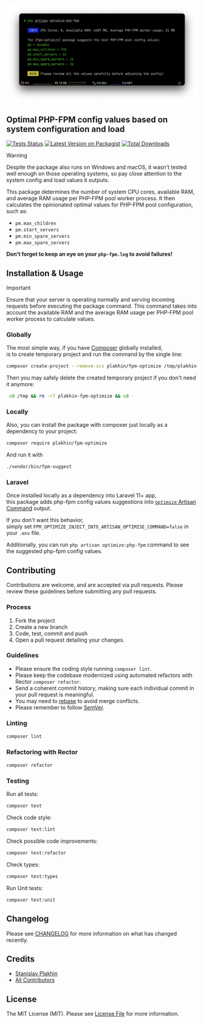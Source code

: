 <p align="center"><img src="/art/optimize-php-fpm.png" alt="Screenshot of the `php artisan optimize:php-fpm` command"></p>

## Optimal PHP-FPM config values based on system configuration and load

[![Tests Status](https://github.com/plakhin/fpm-optimize/actions/workflows/main.yml/badge.svg)](https://github.com/plakhin/fpm-optimize/actions)
[![Latest Version on Packagist](https://img.shields.io/packagist/v/plakhin/fpm-optimize.svg)](https://packagist.org/packages/plakhin/fpm-optimize)
[![Total Downloads](https://img.shields.io/packagist/dt/plakhin/fpm-optimize.svg)](https://packagist.org/packages/plakhin/fpm-optimize)

> [!WARNING]  
> Despite the package also runs on Windows and macOS, it wasn't tested well enough on those operating systems, so pay close attention to the system config and load values it outputs.

This package determines the number of system CPU cores, available RAM, and average RAM usage per PHP-FPM pool worker process. It then calculates the opinionated optimal values for PHP-FPM pool configuration, such as:
- `pm.max_children`
- `pm.start_servers`
- `pm.min_spare_servers`
- `pm.max_spare_servers`

**Don't forget to keep an eye on your `php-fpm.log` to avoid failures!**

## Installation & Usage

> [!IMPORTANT]
> Ensure that your server is operating normally and serving incoming requests before executing the package command. This command takes into account the available RAM and the average RAM usage per PHP-FPM pool worker process to calculate values.

### Globally

The most simple way, if you have [Composer](https://getcomposer.org) globally installed,  
is to create temporary project and run the command by the single line:
```sh
composer create-project --remove-vcs plakhin/fpm-optimize /tmp/plakhin-fpm-optimize && /tmp/plakhin-fpm-optimize/bin/fpm-suggest
```  
Then you may safely delete the created temporary project if you don't need it anymore:
```sh
 cd /tmp && rm -rf plakhin-fpm-optimize && cd -
```

### Locally

Also, you can install the package with composer just locally as a dependency to your project:

```sh
composer require plakhin/fpm-optimize
```

And run it with

```sh
./vendor/bin/fpm-suggest
```

### Laravel

Once installed locally as a dependency into Laravel 11+ app,  
this package adds php-fpm config values suggestions into [`optimize` Artisan Command](https://laravel.com/docs/deployment#optimization) output.  

If you don't want this behavior,  
simply set `FPM_OPTIMIZE_INJECT_INTO_ARTISAN_OPTIMISE_COMMAND=false` in your `.env` file.

Additionally, you can run `php artisan optimize:php-fpm` command to see the suggested php-fpm config values.

## Contributing
Contributions are welcome, and are accepted via pull requests.
Please review these guidelines before submitting any pull requests.

### Process

1. Fork the project
1. Create a new branch
1. Code, test, commit and push
1. Open a pull request detailing your changes.

### Guidelines

* Please ensure the coding style running `composer lint`.
* Please keep the codebase modernized using automated refactors with Rector `composer refactor`.
* Send a coherent commit history, making sure each individual commit in your pull request is meaningful.
* You may need to [rebase](https://git-scm.com/book/en/v2/Git-Branching-Rebasing) to avoid merge conflicts.
* Please remember to follow [SemVer](http://semver.org/).

### Linting

```sh
composer lint
```

### Refactoring with Rector

```sh
composer refactor
```

### Testing

Run all tests:
```sh
composer test
```

Check code style:
```sh
composer test:lint
```

Check possible code improvements:
```sh
composer test:refactor
```

Check types:
```sh
composer test:types
```

Run Unit tests:
```sh
composer test:unit
```

## Changelog

Please see [CHANGELOG](CHANGELOG.md) for more information on what has changed recently.

## Credits

- [Stanislav Plakhin](https://github.com/plakhin)
- [All Contributors](../../contributors)

## License

The MIT License (MIT). Please see [License File](LICENSE.md) for more information.
